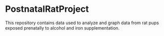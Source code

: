 # PostnatalRatProject
This repository contains data used to analyze and graph data from rat pups exposed prenatally to alcohol and iron supplementation.
